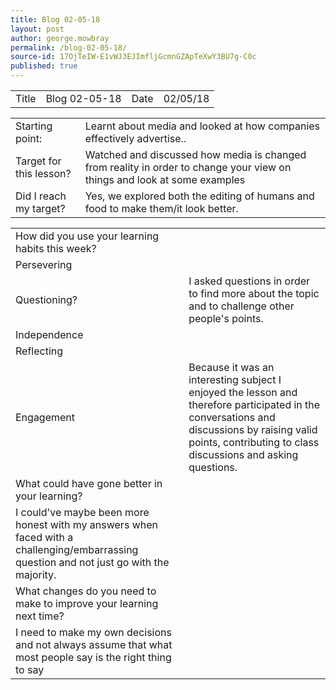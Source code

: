 ```yaml
---
title: Blog 02-05-18
layout: post
author: george.mowbray
permalink: /blog-02-05-18/
source-id: 17OjTeIW-E1vWJ3EJImfljGcmnGZApTeXwY3BU7g-C0c
published: true
---
```

<table>
  <tr>
    <td>Title</td>
    <td>Blog 02-05-18</td>
    <td>Date</td>
    <td>02/05/18</td>
  </tr>
</table>


<table>
  <tr>
    <td>Starting point:</td>
    <td>Learnt about media and looked at how companies effectively advertise..</td>
  </tr>
  <tr>
    <td>Target for this lesson?</td>
    <td>Watched and discussed how media is changed from reality in order to change your view on things and look at some examples</td>
  </tr>
  <tr>
    <td>Did I reach my target? </td>
    <td>Yes, we explored both the editing of humans and food to make them/it look better.</td>
  </tr>
</table>


<table>
  <tr>
    <td>How did you use your learning habits this week?</td>
    <td></td>
  </tr>
  <tr>
    <td>Persevering</td>
    <td></td>
  </tr>
  <tr>
    <td>Questioning?</td>
    <td>I asked questions in order to find more about the topic and to challenge other people's points.</td>
  </tr>
  <tr>
    <td>Independence</td>
    <td></td>
  </tr>
  <tr>
    <td>Reflecting</td>
    <td></td>
  </tr>
  <tr>
    <td>Engagement</td>
    <td>Because it was an interesting subject I enjoyed the lesson and therefore participated in the conversations and discussions by raising valid points, contributing to class discussions and asking questions.</td>
  </tr>
  <tr>
    <td>What could have gone better in your learning?</td>
    <td></td>
  </tr>
  <tr>
    <td>I could've maybe been more honest with my answers when faced with a challenging/embarrassing question and not just go with the majority.</td>
    <td></td>
  </tr>
  <tr>
    <td>What changes do you need to make to improve your learning next time?</td>
    <td></td>
  </tr>
  <tr>
    <td>I need to make my own decisions and not always assume that what most people say is the right thing to say</td>
    <td></td>
  </tr>
</table>


